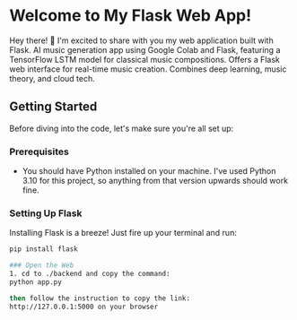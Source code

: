 # Welcome to My Flask Web App!

Hey there! 👋 I'm excited to share with you my web application built with Flask. 
AI music generation app using Google Colab and Flask, featuring a TensorFlow LSTM model for classical music compositions. 
Offers a Flask web interface for real-time music creation. Combines deep learning, music theory, and cloud tech.

## Getting Started

Before diving into the code, let's make sure you're all set up:

### Prerequisites

- You should have Python installed on your machine. I've used Python 3.10 for this project, so anything from that version upwards should work fine.

### Setting Up Flask

Installing Flask is a breeze! Just fire up your terminal and run:

```bash
pip install flask

### Open the Web
1. cd to ./backend and copy the command:
python app.py

then follow the instruction to copy the link:
http://127.0.0.1:5000 on your browser